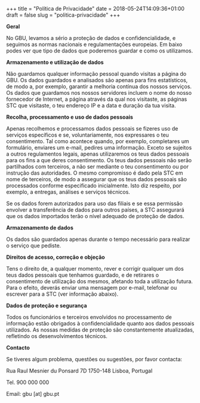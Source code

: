 +++
title = "Política de Privacidade"
date = 2018-05-24T14:09:36+01:00
draft = false
slug = "politica-privacidade"
+++

__Geral__

No GBU, levamos a sério a proteção de dados e confidencialidade, e seguimos as normas nacionais e regulamentações europeias. Em baixo podes ver que tipo de dados que poderemos guardar e como os utilizamos.

__Armazenamento e utilização de dados__

Não guardamos qualquer informação pessoal quando visitas a página do GBU. Os dados guardados e analisados são apenas para fins estatísticos, de modo a, por exemplo, garantir a melhoria contínua dos nossos serviços. Os dados que guardamos nos nossos servidores incluem o nome do nosso fornecedor de Internet, a página através da qual nos visitaste, as páginas STC que visitaste, o teu endereço IP e a data e duração da tua visita.

__Recolha, processamento e uso de dados pessoais__

Apenas recolhemos e processamos dados pessoais se fizeres uso de serviços específicos e se, voluntariamente, nos expressares o teu consentimento. Tal como acontece quando, por exemplo, completares um formulário, enviares um e-mail, pedires uma informação. Exceto se sujeitos a outros regulamentos legais, apenas utilizaremos os teus dados pessoais para os fins a que deres consentimento. Os teus dados pessoais não serão partilhados com terceiros, a não ser mediante o teu consentimento ou por instrução das autoridades. O mesmo compromisso é dado pela STC em nome de terceiros, de modo a assegurar que os teus dados pessoais são processados conforme especificado inicialmente. Isto diz respeito, por exemplo, a entregas, análises e serviços técnicos. 

Se os dados forem autorizados para uso das filiais e se essa permissão envolver a transferência de dados para outros países, a STC assegurará que os dados importados terão o nível adequado de proteção de dados. 

__Armazenamento de dados__

Os dados são guardados apenas durante o tempo necessário para realizar o serviço que pediste. 

__Direitos de acesso, correção e objeção__

Tens o direito de, a qualquer momento, rever e corrigir qualquer um dos teus dados pessoais que tenhamos guardado, e de retirares o consentimento de utilização dos mesmos, afetando toda a utilização futura. Para o efeito, deverás enviar uma mensagem por e-mail, telefonar ou escrever para a STC (ver informação abaixo). 

__Dados de proteção e segurança__

Todos os funcionários e terceiros envolvidos no processamento de informação estão obrigados à confidencialidade quanto aos dados pessoais utilizados. As nossas medidas de proteção são constantemente atualizadas, refletindo os desenvolvimentos técnicos. 

__Contacto__

Se tiveres algum problema, questões ou sugestões, por favor contacta: 

Rua Raul Mesnier du Ponsard 7D 1750-148 Lisboa, Portugal

Tel. 900 000 000

Email: gbu [at] gbu.pt